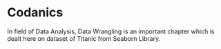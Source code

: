 # Codanics
In field of Data Analysis, Data Wrangling is an important chapter which is dealt here on dataset of Titanic from Seaborn Library.

